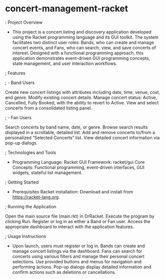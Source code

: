 # concert-management-racket
: Project Overview

- This project is a concert listing and discovery application developed using the Racket programming language and its GUI toolkit. The system facilitates two distinct user roles: Bands, who can create and manage concert events, and Fans, who can search, view, and save concerts of interest.
Designed with a functional programming approach, this application demonstrates event-driven GUI programming concepts, state management, and user interaction workflows.

; Features

; - Band Users

Create new concert listings with attributes including date, time, venue, cost, and genre.
Modify existing concert details.
Manage concert status: Active, Cancelled, Fully Booked, with the ability to revert to Active.
View and select concerts from a consolidated listing panel.

; - Fan Users

Search concerts by band name, date, or genre.
Browse search results displayed in a scrollable, detailed list.
Add and remove concerts to/from a personalized “Selected Concerts” list.
View detailed concert information via pop-up dialogs.


; Technologies and Tools

- Programming Language: Racket
GUI Framework: racket/gui
Core Concepts: Functional programming, event-driven interfaces, GUI widgets, stateful list management.

; Getting Started

- Prerequisites
Racket installation: Download and install from https://racket-lang.org.

; Running the Application

Open the main source file (main.rkt) in DrRacket.
Execute the program by clicking Run.
Register or log in as either a Band or Fan user.
Access the appropriate dashboard to interact with the application features.

; Usage Instructions

- Upon launch, users must register or log in.
Bands can create and manage concert listings via the dashboard.
Fans can search for concerts using various filters and manage their personal concert selections.
Use provided buttons and menus for navigation and performing actions.
Pop-up dialogs display detailed information and confirm actions such as deletions or cancellations.

